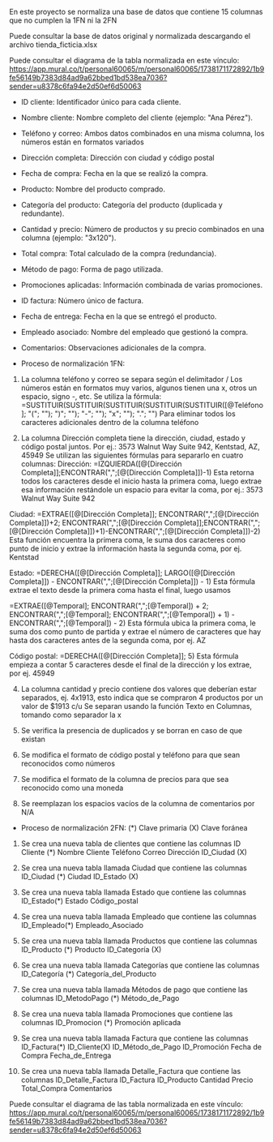 En este proyecto se normaliza una base de datos que contiene 15 columnas que no cumplen la 1FN ni la 2FN

Puede consultar la base de datos original y normalizada descargando el archivo tienda_ficticia.xlsx

Puede consultar el diagrama de la tabla normalizada en este vínculo: https://app.mural.co/t/personal60065/m/personal60065/1738171172892/1b9fe56149b7383d84ad9a62bbed1bd538ea7036?sender=u8378c6fa94e2d50ef6d50063

- ID cliente: Identificador único para cada cliente.
- Nombre cliente: Nombre completo del cliente (ejemplo: "Ana Pérez").
- Teléfono y correo: Ambos datos combinados en una misma columna, los números están en formatos variados
- Dirección completa: Dirección con ciudad y código postal
- Fecha de compra: Fecha en la que se realizó la compra.
- Producto: Nombre del producto comprado.
- Categoría del producto: Categoría del producto (duplicada y redundante).
- Cantidad y precio: Número de productos y su precio combinados en una columna (ejemplo: "3x120").
- Total compra: Total calculado de la compra (redundancia).
- Método de pago: Forma de pago utilizada.
- Promociones aplicadas: Información combinada de varias promociones.
- ID factura: Número único de factura.
- Fecha de entrega: Fecha en la que se entregó el producto.
- Empleado asociado: Nombre del empleado que gestionó la compra.
- Comentarios: Observaciones adicionales de la compra.

- Proceso de normalización 1FN:
1. La columna teléfono y correo se separa según el delimitador /
Los números están en formatos muy varios, algunos tienen una x, otros un espacio, signo -, etc. Se utiliza la fórmula:
=SUSTITUIR(SUSTITUIR(SUSTITUIR(SUSTITUIR(SUSTITUIR([@Teléfono]; "("; ""); ")"; ""); "-"; ""); "x"; ""); "."; "")
Para eliminar todos los caracteres adicionales dentro de la columna teléfono

2. La columna Dirección completa tiene la dirección, ciudad, estado y código postal juntos. Por ej.: 3573 Walnut Way Suite 942, Kentstad, AZ, 45949
Se utilizan las siguientes fórmulas para separarlo en cuatro columnas:
Dirección: =IZQUIERDA([@[Dirección Completa]];ENCONTRAR(",";[@[Dirección Completa]])-1)
Esta retorna todos los caracteres desde el inicio hasta la primera coma, luego extrae esa información restándole un espacio para evitar la coma, por ej.: 3573 Walnut Way Suite 942

Ciudad: =EXTRAE([@[Dirección Completa]]; ENCONTRAR(",";[@[Dirección Completa]])+2; ENCONTRAR(",";[@[Dirección Completa]];ENCONTRAR(",";[@[Dirección Completa]])+1)-ENCONTRAR(",";[@[Dirección Completa]])-2)
Esta función encuentra la primera coma, le suma dos caracteres como punto de inicio y extrae la información hasta la segunda coma, por ej. Kentstad

Estado: =DERECHA([@[Dirección Completa]]; LARGO([@[Dirección Completa]]) - ENCONTRAR(",";[@[Dirección Completa]]) - 1)
Esta fórmula extrae el texto desde la primera coma hasta el final, luego usamos

=EXTRAE([@Temporal]; ENCONTRAR(",";[@Temporal]) + 2; ENCONTRAR(",";[@Temporal]; ENCONTRAR(",";[@Temporal]) + 1) - ENCONTRAR(",";[@Temporal]) - 2)
Esta fórmula ubica la primera coma, le suma dos como punto de partida y extrae el número de caracteres que hay hasta dos caracteres antes de la segunda coma, por ej. AZ

Código postal: =DERECHA([@[Dirección Completa]]; 5)
Esta fórmula empieza a contar 5 caracteres desde el final de la dirección y los extrae, por ej. 45949

4. La columna cantidad y precio contiene dos valores que deberían estar separados, ej. 4x1913, esto indica que se compraron 4 productos por un valor de $1913 c/u
Se separan usando la función Texto en Columnas, tomando como separador la x

5. Se verifica la presencia de duplicados y se borran en caso de que existan

6. Se modifica el formato de código postal y teléfono para que sean reconocidos como números

7. Se modifica el formato de la columna de precios para que sea reconocido como una moneda

8. Se reemplazan los espacios vacíos de la columna de comentarios por N/A

- Proceso de normalización 2FN:
(*) Clave primaria
(X) Clave foránea

1. Se crea una nueva tabla de clientes que contiene las columnas
ID Cliente (*)
Nombre Cliente
Teléfono 
Correo
Dirección
ID_Ciudad (X)

2. Se crea una nueva tabla llamada Ciudad que contiene las columnas
ID_Ciudad (*) 
Ciudad
ID_Estado (X)

3. Se crea una nueva tabla llamada Estado que contiene las columnas
ID_Estado(*)
Estado
Código_postal

4. Se crea una nueva tabla llamada Empleado que contiene las columnas
ID_Empleado(*)
Empleado_Asociado

5. Se crea una nueva tabla llamada Productos que contiene las columnas
ID_Producto (*)
Producto
ID_Categoría (X)

6. Se crea una nueva tabla llamada Categorías que contiene las columnas
ID_Categoría (*)
Categoría_del_Producto

7. Se crea una nueva tabla llamada Métodos de pago que contiene las columnas
ID_MetodoPago (*)
Método_de_Pago

8. Se crea una nueva tabla llamada Promociones que contiene las columnas
ID_Promocion (*)
Promoción aplicada

9. Se crea una nueva tabla llamada Factura que contiene las columnas
ID_Factura(*)
ID_Cliente(X)
ID_Método_de_Pago
ID_Promoción
Fecha de Compra
Fecha_de_Entrega

10. Se crea una nueva tabla llamada Detalle_Factura que contiene las columnas
ID_Detalle_Factura
ID_Factura
ID_Producto
Cantidad
Precio
Total_Compra
Comentarios

Puede consultar el diagrama de las tabla normalizada en este vínculo: https://app.mural.co/t/personal60065/m/personal60065/1738171172892/1b9fe56149b7383d84ad9a62bbed1bd538ea7036?sender=u8378c6fa94e2d50ef6d50063
